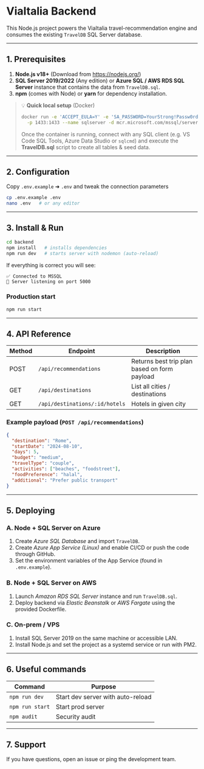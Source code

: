 # ViaItalia Backend

This Node.js project powers the ViaItalia travel-recommendation engine and consumes the existing `TravelDB` SQL Server database.

---

## 1. Prerequisites

1. **Node.js v18+** (Download from https://nodejs.org/)
2. **SQL Server 2019/2022** (Any edition) or **Azure SQL / AWS RDS SQL Server** instance that contains the data from `TravelDB.sql`.
3. **npm** (comes with Node) or **yarn** for dependency installation.

> 💡 **Quick local setup** (Docker)
>
> ```bash
> docker run -e 'ACCEPT_EULA=Y' -e 'SA_PASSWORD=YourStrong!Passw0rd' \
>   -p 1433:1433 --name sqlserver -d mcr.microsoft.com/mssql/server:2022-latest
> ```
>
> Once the container is running, connect with any SQL client (e.g. VS Code SQL Tools, Azure Data Studio or `sqlcmd`) and execute the **TravelDB.sql** script to create all tables & seed data.

---

## 2. Configuration

Copy `.env.example` ➜ `.env` and tweak the connection parameters

```bash
cp .env.example .env
nano .env   # or any editor
```

---

## 3. Install & Run

```bash
cd backend
npm install   # installs dependencies
npm run dev   # starts server with nodemon (auto-reload)
```

If everything is correct you will see:

```
✅ Connected to MSSQL
🚀 Server listening on port 5000
```

### Production start

```bash
npm run start
```

---

## 4. API Reference

| Method | Endpoint | Description |
| ------ | -------- | ----------- |
| POST   | `/api/recommendations` | Returns best trip plan based on form payload |
| GET    | `/api/destinations` | List all cities / destinations |
| GET    | `/api/destinations/:id/hotels` | Hotels in given city |

### Example payload (`POST /api/recommendations`)

```json
{
  "destination": "Rome",
  "startDate": "2024-08-10",
  "days": 5,
  "budget": "medium",
  "travelType": "couple",
  "activities": ["beaches", "foodstreet"],
  "foodPreference": "halal",
  "additional": "Prefer public transport"
}
```

---

## 5. Deploying

### A. Node + SQL Server on **Azure**

1. Create *Azure SQL Database* and import `TravelDB`.
2. Create *Azure App Service (Linux)* and enable CI/CD or push the code through GitHub.
3. Set the environment variables of the App Service (found in `.env.example`).

### B. Node + SQL Server on **AWS**

1. Launch *Amazon RDS SQL Server* instance and run `TravelDB.sql`.
2. Deploy backend via *Elastic Beanstalk* or *AWS Fargate* using the provided Dockerfile.

### C. **On-prem / VPS**

1. Install SQL Server 2019 on the same machine or accessible LAN.
2. Install Node.js and set the project as a systemd service or run with PM2.

---

## 6. Useful commands

| Command | Purpose |
| ------- | ------- |
| `npm run dev` | Start dev server with auto-reload |
| `npm run start` | Start prod server |
| `npm audit` | Security audit |

---

## 7. Support

If you have questions, open an issue or ping the development team.